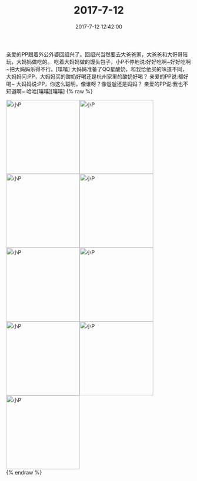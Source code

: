 ﻿---
title: "2017-7-12"
date: 2017-7-12 12:42:00
tags:
categories: 妈妈
---
亲爱的PP跟着外公外婆回绍兴了。回绍兴当然要去大爸爸家，大爸爸和大哥哥陪玩，大妈妈做吃的。
吃着大妈妈做的馒头包子，小P不停地说:好好吃啊~好好吃啊~把大妈妈乐得不行。[嘻嘻]
大妈妈准备了QQ星酸奶，和我给他买的味道不同，大妈妈问:PP，大妈妈买的酸奶好喝还是杭州家里的酸奶好喝？
亲爱的PP说:都好喝~
大妈妈说:PP，你这么聪明，像谁呀？像爸爸还是妈妈？
亲爱的PP说:我也不知道啊~
哈哈[嘻嘻][嘻嘻]
{% raw %}
<div style="width:500 px">
<div style="float:left; width:100 px"><img src="/images/微信图片_20171012163726.jpg" width="200" alt="小P"></div>
<div style="float:left; width:100 px"><img src="/images/微信图片_20171012163736.jpg" width="200" alt="小P"></div>
<div style="float:left; width:100 px"><img src="/images/微信图片_20171012163746.jpg" width="200" alt="小P"></div>
<div style="float:left; width:100 px"><img src="/images/微信图片_20171012163756.jpg" width="200" alt="小P"></div>
<div style="float:left; width:100 px"><img src="/images/微信图片_20171012163805.jpg" width="200" alt="小P"></div>
<div style="float:left; width:100 px"><img src="/images/微信图片_20171012163815.jpg" width="200" alt="小P"></div>
<div style="float:left; width:100 px"><img src="/images/微信图片_20171012163824.jpg" width="200" alt="小P"></div>
<div style="float:left; width:100 px"><img src="/images/微信图片_20171012163832.jpg" width="200" alt="小P"></div>
<div style="float:left; width:100 px"><img src="/images/微信图片_20171012163841.jpg" width="200" alt="小P"></div>
<div style="clear:both"></div>
</div>
{% endraw %}